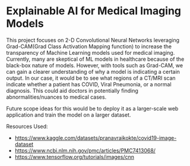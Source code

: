 # Explainable AI for Medical Imaging Models

This project focuses on 2-D Convolutional Neural Networks leveraging Grad-CAM(Grad Class Activation Mapping function) to increase the transparency of Machine Learning models used for medical imaging. Currently, many are skeptical of ML models in healthcare because of the black-box nature of models. However, with tools such as Grad-CAM, we can gain a clearer understanding of why a model is indicating a certain output. In our case, it would be to see what regions of a CT/MRI scan indicate whether a patient has COVID, Viral Pneumonia, or a normal diagnosis. This could aid doctors in potentially finding abnormalities/nuances to medical cases. 

Future scope ideas for this would be to deploy it as a larger-scale web application and train the model on a larger dataset.

Resources Used:
- https://www.kaggle.com/datasets/pranavraikokte/covid19-image-dataset
- https://www.ncbi.nlm.nih.gov/pmc/articles/PMC7413068/
- https://www.tensorflow.org/tutorials/images/cnn
